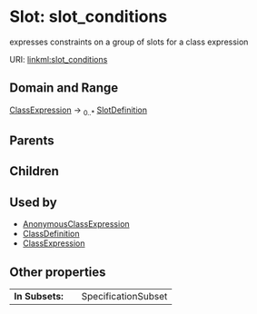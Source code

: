 
# Slot: slot_conditions

expresses constraints on a group of slots for a class expression

URI: [linkml:slot_conditions](https://w3id.org/linkml/slot_conditions)


## Domain and Range

[ClassExpression](ClassExpression.md) &#8594;  <sub>0..\*</sub> [SlotDefinition](SlotDefinition.md)

## Parents


## Children


## Used by

 * [AnonymousClassExpression](AnonymousClassExpression.md)
 * [ClassDefinition](ClassDefinition.md)
 * [ClassExpression](ClassExpression.md)

## Other properties

|  |  |  |
| --- | --- | --- |
| **In Subsets:** | | SpecificationSubset |
